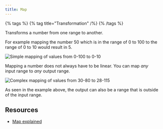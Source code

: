 ```yaml
---
title: Map
---
```


{% tags %}
{% tag title="Transformation" /%}
{% /tags %}

Transforms a number from one range to another.

For example mapping the number 50 which is in the range of 0 to 100 to the range of 0 to 10 would result in 5.

![Simple mapping of values from 0-100 to 0-10](/images/range-map-simple.svg)

Mapping a number does not always have to be linear. You can map _any_ input range to _any_ output range.

![Complex mapping of values from 30-80 to 28-115](/images/range-map-complex.svg)

As seen in the example above, the output can also be a range that is outside of the input range.


## Resources

- [Map explained](https://www.youtube.com/watch?v=nicMAoW6u1g)
